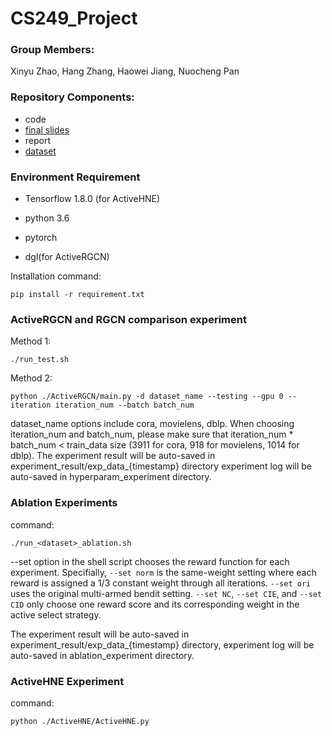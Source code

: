 # CS249_Project

### Group Members:
Xinyu Zhao, Hang Zhang, Haowei Jiang, Nuocheng Pan

### Repository Components:
- code
- [final slides](https://github.com/aDobeZ/CS249_Project/blob/main/249%20Final%20Project%20Presentation%20Slide.pptx)
- report
- [dataset](https://github.com/aDobeZ/CS249_Project/tree/main/data)

### Environment Requirement
- Tensorflow 1.8.0 (for ActiveHNE)

- python 3.6

- pytorch 

- dgl(for ActiveRGCN)  

Installation command:

```shell
pip install -r requirement.txt
```

### ActiveRGCN and RGCN comparison experiment
Method 1: 

```shell
./run_test.sh
```

Method 2: 

```shell
python ./ActiveRGCN/main.py -d dataset_name --testing --gpu 0 --iteration iteration_num --batch batch_num
```

dataset_name options include cora, movielens, dblp. When choosing iteration_num and batch_num, please make sure that iteration_num * batch_num < train_data size (3911 for cora, 918 for movielens, 1014 for dblp). The experiment result will be auto-saved in experiment_result/exp_data_{timestamp} directory experiment log will be auto-saved in hyperparam_experiment directory.  

### Ablation Experiments
command: 

```shell
./run_<dataset>_ablation.sh  
```

--set option in the shell script chooses the reward function for each experiment. Specifially, `--set norm` is the same-weight setting where each reward is assigned a 1/3 constant weight through all iterations. `--set ori` uses the original multi-armed bendit setting. `--set NC`, `--set CIE`, and `--set CID` only choose one reward score and its corresponding weight in the active select strategy.

The experiment result will be auto-saved in experiment_result/exp_data_{timestamp} directory, experiment log will be auto-saved in ablation_experiment directory.

### ActiveHNE Experiment
command: 

```shell
python ./ActiveHNE/ActiveHNE.py
```